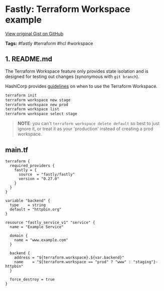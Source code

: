 # Fastly: Terraform Workspace example 

[View original Gist on GitHub](https://gist.github.com/Integralist/f28a60096c46b59226e60bc590126516)

**Tags:** #fastly #terraform #hcl #workspace

## 1. README.md

The Terraform Workspace feature only provides state isolation and is designed for testing out changes (synonymous with `git branch`).

HashiCorp provides [guidelines](https://www.terraform.io/docs/language/state/workspaces.html#when-to-use-multiple-workspaces) on when to use the Terraform Workspace.

```bash
terraform init
terraform workspace new stage
terraform workspace new prod
terraform workspace list
terraform workspace select stage
```

> **NOTE**: you can't `terraform workspace delete default` so best to just ignore it, or treat it as your 'production' instead of creating a prod workspace.

## main.tf

```hcl
terraform {
  required_providers {
    fastly = {
      source  = "fastly/fastly"
      version = "0.27.0"
    }
  }
}

variable "backend" {
  type    = string
  default = "httpbin.org"
}

resource "fastly_service_v1" "service" {
  name = "Example Service"

  domain {
    name = "www.example.com"
  }

  backend {
    address = "${terraform.workspace}.${var.backend}"
    name    = "${terraform.workspace == "prod" ? "www" : "staging"}-httpbin"
  }

  force_destroy = true
}
```

